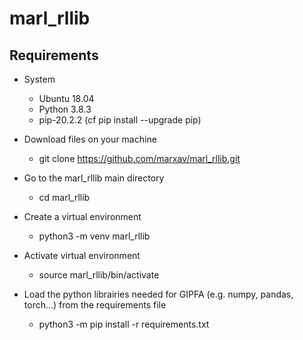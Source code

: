 # marl_rllib

## Requirements

* System
  * Ubuntu 18.04
  * Python 3.8.3
  * pip-20.2.2 (cf pip install --upgrade pip)

* Download files on your machine
  * git clone https://github.com/marxav/marl_rllib.git
  
* Go to the marl_rllib main directory
  * cd marl_rllib

* Create a virtual environment
  * python3 -m venv marl_rllib

* Activate virtual environment
  * source marl_rllib/bin/activate

* Load the python librairies needed for GIPFA (e.g. numpy, pandas, torch...) from the requirements file
  * python3 -m pip install -r requirements.txt

